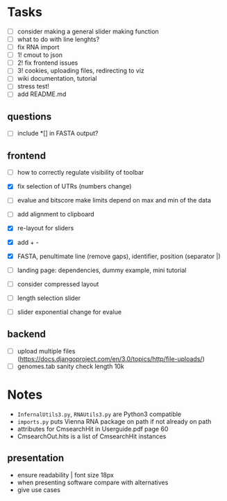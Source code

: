 <!-- ## Instructions :bird:
- run localhost `python3 -m http.server`
- http://localhost:8000/web/index.html -->

# Tasks
- [ ] consider making a general slider making function
- [ ] what to do with line lenghts?
- [ ] fix RNA import
- [ ] 1! cmout to json
- [ ] 2! fix frontend issues
- [ ] 3! cookies, uploading files, redirecting to viz
- [ ] wiki documentation, tutorial
- [ ] stress test!
- [ ] add README.md

## questions
- [ ] include *[] in FASTA output?

## frontend
- [ ] how to correctly regulate visibility of toolbar
- [x] fix selection of UTRs (numbers change)
- [ ] evalue and bitscore make limits depend on max and min of the data
- [ ] add alignment to clipboard
- [x] re-layout for sliders
- [x] add + -
- [x] FASTA, penultimate line (remove gaps), identifier, position (separator |)
    <!-- // >DONV_JQ086551.1|141|215|+
    // [penultimate line without gaps] -->
- [ ] landing page: dependencies, dummy example, mini tutorial
- [ ] consider compressed layout
- [ ] length selection slider
- [ ] slider exponential change for evalue


## backend
- [ ] upload multiple files (https://docs.djangoproject.com/en/3.0/topics/http/file-uploads/)
- [ ] genomes.tab sanity check length 10k

# Notes
- `InfernalUtils3.py`, `RNAUtils3.py` are Python3 compatible
- `imports.py` puts Vienna RNA package on path if not already on path
- attributes for CmsearchHit in Userguide.pdf page 60
- CmsearchOut.hits is a list of CmsearchHit instances

<!-- ## Data flow :ocean:
- [x] fancy.cmout -> json | `funcs.fancy_cmout_to_json`
- [x] json -> main.js
- [x] genomes -> main.js -->

<!-- ## User flow :raising_hand:
- user uploads multiple cmsearch files
- script that merges cmsearch files (get UTR, CDS lengths from tab file)
- turn to json
- json to d3 svg -->

## presentation
- ensure readability | font size 18px
- when presenting software compare with alternatives
- give use cases